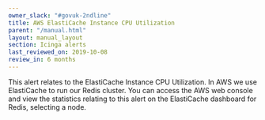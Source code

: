 ```yaml
---
owner_slack: "#govuk-2ndline"
title: AWS ElastiCache Instance CPU Utilization
parent: "/manual.html"
layout: manual_layout
section: Icinga alerts
last_reviewed_on: 2019-10-08
review_in: 6 months
---
```


This alert relates to the ElastiCache Instance CPU Utilization. In AWS we use ElastiCache to run our Redis cluster.
You can access the AWS web console and view the statistics relating to this alert on the ElastiCache dashboard for Redis, selecting a node.
